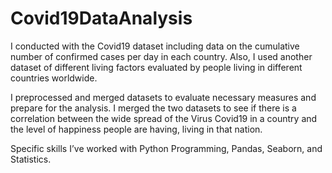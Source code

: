 # Covid19DataAnalysis
I conducted with the Covid19 dataset including data on the cumulative number of confirmed cases per day in each country. Also, I used another dataset of different living factors evaluated by people living in different countries worldwide.

I preprocessed and merged datasets to evaluate necessary measures and prepare for the analysis. I merged the two datasets to see if there is a correlation between the wide spread of the Virus Covid19 in a country and the level of happiness people are having, living in that nation.

Specific skills I’ve worked with Python Programming, Pandas, Seaborn, and Statistics.
